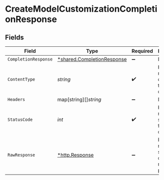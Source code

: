 # CreateModelCustomizationCompletionResponse


## Fields

| Field                                                                   | Type                                                                    | Required                                                                | Description                                                             |
| ----------------------------------------------------------------------- | ----------------------------------------------------------------------- | ----------------------------------------------------------------------- | ----------------------------------------------------------------------- |
| `CompletionResponse`                                                    | [*shared.CompletionResponse](../../models/shared/completionresponse.md) | :heavy_minus_sign:                                                      | N/A                                                                     |
| `ContentType`                                                           | *string*                                                                | :heavy_check_mark:                                                      | HTTP response content type for this operation                           |
| `Headers`                                                               | map[string][]*string*                                                   | :heavy_minus_sign:                                                      | N/A                                                                     |
| `StatusCode`                                                            | *int*                                                                   | :heavy_check_mark:                                                      | HTTP response status code for this operation                            |
| `RawResponse`                                                           | [*http.Response](https://pkg.go.dev/net/http#Response)                  | :heavy_minus_sign:                                                      | Raw HTTP response; suitable for custom response parsing                 |